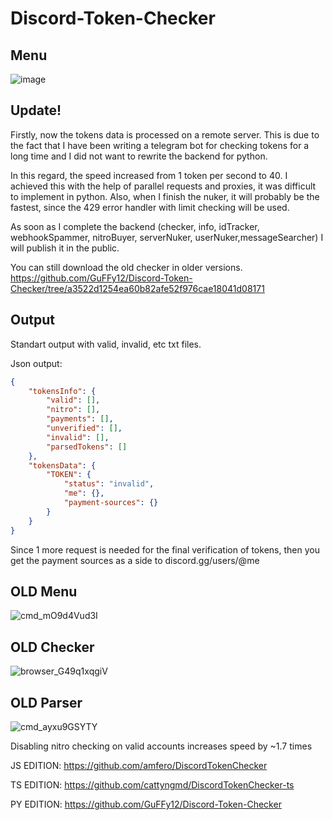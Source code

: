 # Discord-Token-Checker


## Menu
![image](https://user-images.githubusercontent.com/49491499/158225117-e7f35c9c-9255-4479-a384-db8e0ea577ba.png)

## Update!

Firstly, now the tokens data is processed on a remote server. This is due to the fact that I have been writing a telegram bot for checking tokens for a long time and I did not want to rewrite the backend for python.

In this regard, the speed increased from 1 token per second to 40. I achieved this with the help of parallel requests and proxies, it was difficult to implement in python. Also, when I finish the nuker, it will probably be the fastest, since the 429 error handler with limit checking will be used.

As soon as I complete the backend (checker, info, idTracker, webhookSpammer, nitroBuyer, serverNuker, userNuker,messageSearcher) I will publish it in the public.

You can still download the old checker in older versions. https://github.com/GuFFy12/Discord-Token-Checker/tree/a3522d1254ea60b82afe52f976cae18041d08171

## Output

Standart output with valid, invalid, etc txt files.

Json output:
```json
{
    "tokensInfo": {
        "valid": [],
        "nitro": [],
        "payments": [],
        "unverified": [],
        "invalid": [],
        "parsedTokens": []
    },
    "tokensData": {
        "TOKEN": {
            "status": "invalid",
            "me": {},
            "payment-sources": {}
        }
    }
}        
```

Since 1 more request is needed for the final verification of tokens, then you get the payment sources as a side to discord.gg/users/@me


## OLD Menu
![cmd_mO9d4Vud3I](https://user-images.githubusercontent.com/49491499/130788540-a8d20eaa-751c-4bce-a586-f48cf4a9f6ae.png)
## OLD Checker
![browser_G49q1xqgiV](https://user-images.githubusercontent.com/49491499/130812769-e5ab2ad3-612d-4d58-8bf9-d7b66b718a62.png)
## OLD Parser
![cmd_ayxu9GSYTY](https://user-images.githubusercontent.com/49491499/130788608-2d4329d0-4571-4e26-8f79-cd7dda2046e1.png)


Disabling nitro checking on valid accounts increases speed by ~1.7 times

JS EDITION: https://github.com/amfero/DiscordTokenChecker 

TS EDITION: https://github.com/cattyngmd/DiscordTokenChecker-ts

PY EDITION: https://github.com/GuFFy12/Discord-Token-Checker
